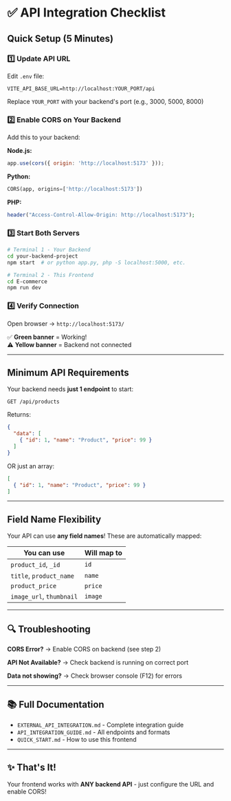 # ✅ API Integration Checklist

## Quick Setup (5 Minutes)

### 1️⃣ Update API URL
Edit `.env` file:
```env
VITE_API_BASE_URL=http://localhost:YOUR_PORT/api
```
Replace `YOUR_PORT` with your backend's port (e.g., 3000, 5000, 8000)

### 2️⃣ Enable CORS on Your Backend
Add this to your backend:

**Node.js:**
```javascript
app.use(cors({ origin: 'http://localhost:5173' }));
```

**Python:**
```python
CORS(app, origins=['http://localhost:5173'])
```

**PHP:**
```php
header("Access-Control-Allow-Origin: http://localhost:5173");
```

### 3️⃣ Start Both Servers
```bash
# Terminal 1 - Your Backend
cd your-backend-project
npm start  # or python app.py, php -S localhost:5000, etc.

# Terminal 2 - This Frontend
cd E-commerce
npm run dev
```

### 4️⃣ Verify Connection
Open browser → `http://localhost:5173/`

✅ **Green banner** = Working!  
⚠️ **Yellow banner** = Backend not connected

---

## Minimum API Requirements

Your backend needs **just 1 endpoint** to start:

```
GET /api/products
```

Returns:
```json
{
  "data": [
    { "id": 1, "name": "Product", "price": 99 }
  ]
}
```

OR just an array:
```json
[
  { "id": 1, "name": "Product", "price": 99 }
]
```

---

## Field Name Flexibility

Your API can use **any field names**! These are automatically mapped:

| You can use | Will map to |
|------------|-------------|
| `product_id`, `_id` | `id` |
| `title`, `product_name` | `name` |
| `product_price` | `price` |
| `image_url`, `thumbnail` | `image` |

---

## 🔍 Troubleshooting

**CORS Error?**
→ Enable CORS on backend (see step 2)

**API Not Available?**
→ Check backend is running on correct port

**Data not showing?**
→ Check browser console (F12) for errors

---

## 📚 Full Documentation

- `EXTERNAL_API_INTEGRATION.md` - Complete integration guide
- `API_INTEGRATION_GUIDE.md` - All endpoints and formats
- `QUICK_START.md` - How to use this frontend

---

## ✨ That's It!

Your frontend works with **ANY backend API** - just configure the URL and enable CORS!


